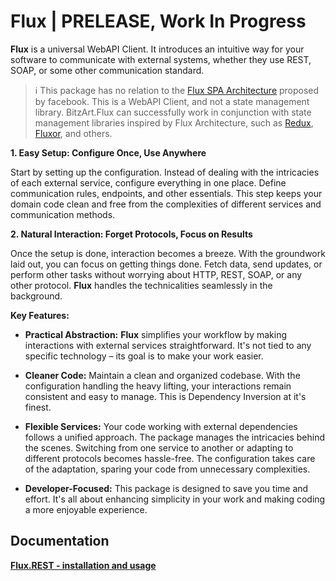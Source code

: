 # Flux | PRELEASE, Work In Progress

**Flux** is a universal WebAPI Client. It introduces an intuitive way for your software to communicate with external systems, whether they use REST, SOAP, or some other communication standard.

> ℹ️
> This package has no relation to the [Flux SPA Architecture](https://www.freecodecamp.org/news/an-introduction-to-the-flux-architectural-pattern-674ea74775c9/) proposed by facebook. This is a WebAPI Client, and not a state management library. BitzArt.Flux can successfully work in conjunction with state management libraries inspired by Flux Architecture, such as [Redux](https://redux.js.org/), [Fluxor](https://github.com/mrpmorris/Fluxor), and others.

**1. Easy Setup: Configure Once, Use Anywhere**

Start by setting up the configuration. Instead of dealing with the intricacies of each external service, configure everything in one place. Define communication rules, endpoints, and other essentials. This step keeps your domain code clean and free from the complexities of different services and communication methods.

**2. Natural Interaction: Forget Protocols, Focus on Results**

Once the setup is done, interaction becomes a breeze. With the groundwork laid out, you can focus on getting things done. Fetch data, send updates, or perform other tasks without worrying about HTTP, REST, SOAP, or any other protocol. **Flux** handles the technicalities seamlessly in the background.

**Key Features:**

- **Practical Abstraction:** **Flux** simplifies your workflow by making interactions with external services straightforward. It's not tied to any specific technology – its goal is to make your work easier.

- **Cleaner Code:** Maintain a clean and organized codebase. With the configuration handling the heavy lifting, your interactions remain consistent and easy to manage. This is Dependency Inversion at it's finest.

- **Flexible Services:** Your code working with external dependencies follows a unified approach. The package manages the intricacies behind the scenes. Switching from one service to another or adapting to different protocols becomes hassle-free. The configuration takes care of the adaptation, sparing your code from unnecessary complexities.

- **Developer-Focused:** This package is designed to save you time and effort. It's all about enhancing simplicity in your work and making coding a more enjoyable experience.

## Documentation

[**Flux.REST - installation and usage**](https://github.com/BitzArt/Flux/blob/main/src/BitzArt.Flux.REST/README.md)
